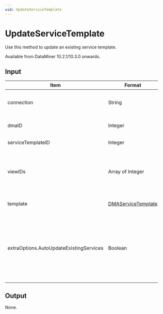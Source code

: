```yaml
---
uid: UpdateServiceTemplate
---
```


# UpdateServiceTemplate

Use this method to update an existing service template.

Available from DataMiner 10.2.1/10.3.0 onwards.

## Input

| Item | Format | Description |
|--|--|--|
| connection | String | The connection string. See [ConnectApp](xref:ConnectApp). |
| dmaID | Integer | The DataMiner Agent ID. |
| serviceTemplateID | Integer | The service template ID. |
| viewIDs | Array of Integer | The IDs of the views in which the service template should be created. |
| template | [DMAServiceTemplate](xref:DMAServiceTemplate) | The service template configuration. |
| extraOptions.AutoUpdateExistingServices | Boolean | Indicates whether existing services generated with the service template should be updated automatically. |

## Output

None.
